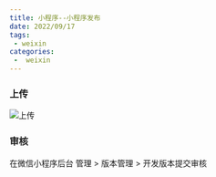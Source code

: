 ```yaml
---
title: 小程序--小程序发布
date: 2022/09/17
tags:
 - weixin
categories:
 -  weixin
---
```


### 上传

<img :src="$withBase('/images/weixin/insomnia-base6')" alt="上传">

### 审核

在微信小程序后台 管理 > 版本管理 > 开发版本提交审核
